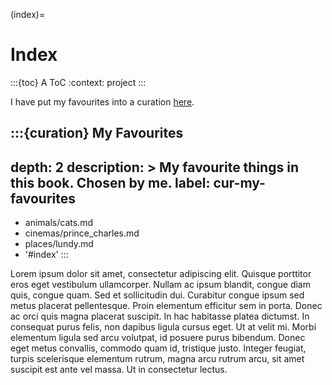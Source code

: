 (index)=
# Index

:::{toc} A ToC
:context: project
:::

I have put my favourites into a curation [here](#cur-my-favourites).

:::{curation} My Favourites
---
depth: 2
description: >
  My favourite things in this book.
  Chosen by **me**.
label: cur-my-favourites
---
- animals/cats.md
- cinemas/prince_charles.md
- places/lundy.md
- '#index'
:::

Lorem ipsum dolor sit amet, consectetur adipiscing elit.
Quisque porttitor eros eget vestibulum ullamcorper.
Nullam ac ipsum blandit, congue diam quis, congue quam.
Sed et sollicitudin dui.
Curabitur congue ipsum sed metus placerat pellentesque.
Proin elementum efficitur sem in porta.
Donec ac orci quis magna placerat suscipit.
In hac habitasse platea dictumst.
In consequat purus felis, non dapibus ligula cursus eget.
Ut at velit mi.
Morbi elementum ligula sed arcu volutpat, id posuere purus bibendum.
Donec eget metus convallis, commodo quam id, tristique justo.
Integer feugiat, turpis scelerisque elementum rutrum, magna arcu rutrum arcu, sit amet suscipit est ante vel massa.
Ut in consectetur lectus.
